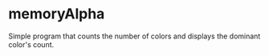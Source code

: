 # memoryAlpha

Simple program that counts the number of colors and displays the dominant color's count.
